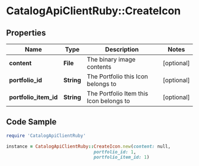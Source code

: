 # CatalogApiClientRuby::CreateIcon

## Properties

Name | Type | Description | Notes
------------ | ------------- | ------------- | -------------
**content** | **File** | The binary image contents | [optional] 
**portfolio_id** | **String** | The Portfolio this Icon belongs to | [optional] 
**portfolio_item_id** | **String** | The Portfolio Item this Icon belongs to | [optional] 

## Code Sample

```ruby
require 'CatalogApiClientRuby'

instance = CatalogApiClientRuby::CreateIcon.new(content: null,
                                 portfolio_id: 1,
                                 portfolio_item_id: 1)
```


